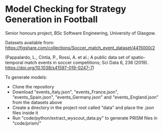 # Model Checking for Strategy Generation in Football

Senior honours project, BSc Software Engineering, University of Glasgow.

Datasets available from: https://figshare.com/collections/Soccer_match_event_dataset/4415000/2

(Pappalardo, L., Cintia, P., Rossi, A. et al.; A public data set of spatio-temporal match events in soccer competitions; Sci Data 6, 236 (2019). https://doi.org/10.1038/s41597-019-0247-7)

To generate models:
* Clone the repository
* Download "events_Italy.json", "events_France.json", "events_Spain.json", "events_Germany.json" and "events_England.json" from the datasets above
* Create a directory in the project root called "data" and place the .json files inside it
* Run "code/python/extract_wyscout_data.py" to generate PRISM files in "code/prism/"
